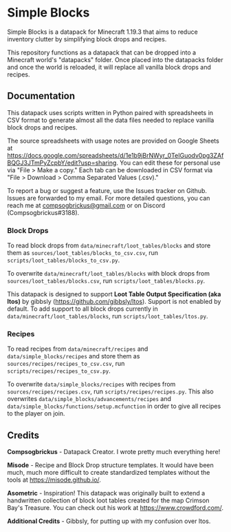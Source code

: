 # Simple Blocks

Simple Blocks is a datapack for Minecraft 1.19.3 that aims to reduce inventory clutter by simplifying block drops and recipes.

This repository functions as a datapack that can be dropped into a Minecraft world's "datapacks" folder. Once placed into the datapacks folder and once the world is reloaded, it will replace all vanilla block drops and recipes.

## Documentation

This datapack uses scripts written in Python paired with spreadsheets in CSV format to generate almost all the data files needed to replace vanilla block drops and recipes.

The source spreadsheets with usage notes are provided on Google Sheets at https://docs.google.com/spreadsheets/d/1e1b9jBrNWyr_0TeIGuodv0pg3ZAfBQGJ3JTmPyZcpbY/edit?usp=sharing. You can edit these for personal use via "File > Make a copy." Each tab can be downloaded in CSV format via "File > Download > Comma Separated Values (.csv)."

To report a bug or suggest a feature, use the Issues tracker on Github. Issues are forwarded to my email. For more detailed questions, you can reach me at compsogbrickus@gmail.com or on Discord (Compsogbrickus#3188).

### Block Drops

To read block drops from `data/minecraft/loot_tables/blocks` and store them as `sources/loot_tables/blocks_to_csv.csv`, run `scripts/loot_tables/blocks_to_csv.py`.

To overwrite `data/minecraft/loot_tables/blocks` with block drops from `sources/loot_tables/blocks.csv`, run `scripts/loot_tables/blocks.py`.

This datapack is designed to support **Loot Table Output Specification (aka ltos)** by gibbsly (https://github.com/gibbsly/ltos). Support is not enabled by default. To add support to all block drops currently in `data/minecraft/loot_tables/blocks`, run `scripts/loot_tables/ltos.py`.

### Recipes

To read recipes from `data/minecraft/recipes` and `data/simple_blocks/recipes` and store them as `sources/recipes/recipes_to_csv.csv`, run `scripts/recipes/recipes_to_csv.py`.

To overwrite `data/simple_blocks/recipes` with recipes from `sources/recipes/recipes.csv`, run `scripts/recipes/recipes.py`. This also overwrites `data/simple_blocks/advancements/recipes` and `data/simple_blocks/functions/setup.mcfunction` in order to give all recipes to the player on join.

## Credits

**Compsogbrickus** - Datapack Creator. I wrote pretty much everything here!

**Misode** - Recipe and Block Drop structure templates. It would have been much, much more difficult to create standardized templates without the tools at https://misode.github.io/.

**Asometric** - Inspiration! This datapack was originally built to extend a handwritten collection of block loot tables created for the map Crimson Bay's Treasure. You can check out his work at https://www.crowdford.com/.

**Additional Credits** - Gibbsly, for putting up with my confusion over ltos.